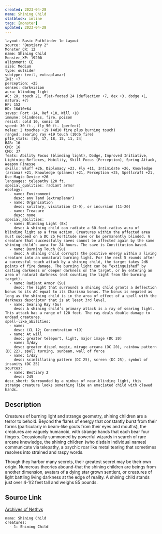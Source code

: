 ```yaml
---
created: 2023-04-28
name: Shining Child
statblock: inline
tags: [monster]
updated: 2023-04-28
---
```

```statblock
layout: Basic Pathfinder 1e Layout
source: "Bestiary 2"
Monster_CR: 12
name: Shining Child
Monster_XP: 19200
alignment: CE
size: Medium
type: outsider
subtype: (evil, extraplanar)
INI: +7
perception: +25
senses: darkvision
aura: blinding light
AC: 28, touch 21, flat-footed 24 (deflection +7, dex +3, dodge +1, natural +7)
HP: 152
HD: 16d10+64
saves: Fort +14, Ref +10, Will +10
immune: blindness, fire, poison
resist: cold 10, sonic 10
speed: 30 ft., fly 50 ft. (perfect)
melee: 2 touches +19 (4d10 fire plus burning touch)
ranged: searing ray +19 touch (10d6 fire)
pf1e_stats: [10, 17, 18, 15, 11, 24]
BAB: 16
CMB: 16
CMD: 37
feats: Ability Focus (blinding light), Dodge, Improved Initiative, Lightning Reflexes, Mobility, Skill Focus (Perception), Spring Attack, Weapon Finesse
skills: Bluff +26, Diplomacy +23, Fly +11, Intimidate +26, Knowledge (arcana) +21, Knowledge (planes) +21, Perception +25, Spellcraft +21, Use Magic Device +26
languages: telepathy 120 ft.
special_qualities: radiant armor
ecology:
  - name: Environment
    desc: any land (extraplanar)
  - name: Organisation
    desc: solitary, visitation (2-9), or incursion (11-20)
  - name: Treasure
    desc: none
special_abilities:
  - name: Blinding Light (Ex)
    desc: A shining child can radiate a 60-foot-radius aura of blinding light as a free action. Creatures within the affected area must succeed on a DC 25 Fortitude save or be permanently blinded. A creature that successfully saves cannot be affected again by the same shining child’s aura for 24 hours. The save is Constitution-based.
  - name: Burning Touch (Su)
    desc: A shining child corrupts the positive energy within a living creature into an unnatural burning light. For the next 5 rounds after a successful touch attack by a shining child, the target takes 2d6 points of fire damage. The burning light can be “extinguished” by casting darkness or deeper darkness on the target, or by entering an area of natural darkness (not counting the light from the burning target).
  - name: Radiant Armor (Su)
    desc: The light that surrounds a shining child grants a deflection bonus to its AC equal to its Charisma bonus. The bonus is negated as long as the shining child is in the area of effect of a spell with the darkness descriptor that is at least 3rd level.
  - name: Searing Ray (Su)
    desc: A shining child’s primary attack is a ray of searing light. This attack has a range of 120 feet. The ray deals double damage to undead creatures.
spell-like_abilities:
  - name:
    desc: (CL 12; Concentration +19)
  - name: At will
    desc: greater teleport, light, major image (DC 20)
  - name: 3/day
    desc: greater dispel magic, mirage arcana (DC 20), rainbow pattern (DC 22), spell turning, sunbeam, wall of force
  - name: 1/day
    desc: scintillating pattern (DC 25), screen (DC 25), symbol of insanity (DC 25)
sources:
  - name: Bestiary 2
    desc: 245
desc_short: Surrounded by a nimbus of near-blinding light, this strange creature looks something like an emaciated child with clawed hands.
```
## Description
Creatures of burning light and strange geometry, shining children are a terror to behold. Beyond the flares of energy that constantly burst from their forms (particularly in beam-like gouts from their eyes and mouths), the creatures are vaguely humanoid, with strange hands that each bear four fingers. Occasionally summoned by powerful wizards in search of rare arcane knowledge, the shining children (who disdain individual names) communicate via telepathy, a psychic roar like metal tearing that sometimes resolves into strained and raspy words.

Though they harbor many secrets, their greatest secret may be their own origin. Numerous theories abound-that the shining children are beings from another dimension, avatars of a dying star grown sentient, or creatures of light battling living darkness at the edge of reality. A shining child stands just over 4-1/2 feet tall and weighs 85 pounds.
## Source Link
[Archives of Nethys](https://aonprd.com/MonsterDisplay.aspx?ItemName=Shining%20Child)
```encounter-table
name: Shining Child
creatures:
  - 1: Shining Child
```

